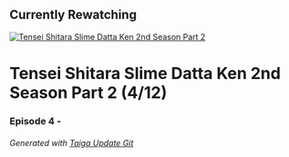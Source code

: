 ﻿
## Currently Rewatching

[![Tensei Shitara Slime Datta Ken 2nd Season Part 2](https://s4.anilist.co/file/anilistcdn/media/anime/cover/medium/bx116742-jn0dW23ftehq.jpg)](https://anilist.co/anime/116742)

# Tensei Shitara Slime Datta Ken 2nd Season Part 2 (4/12)

### Episode 4 - 

###### *Generated with [Taiga Update Git](https://github.com/nike4613/taiga-update-git)*